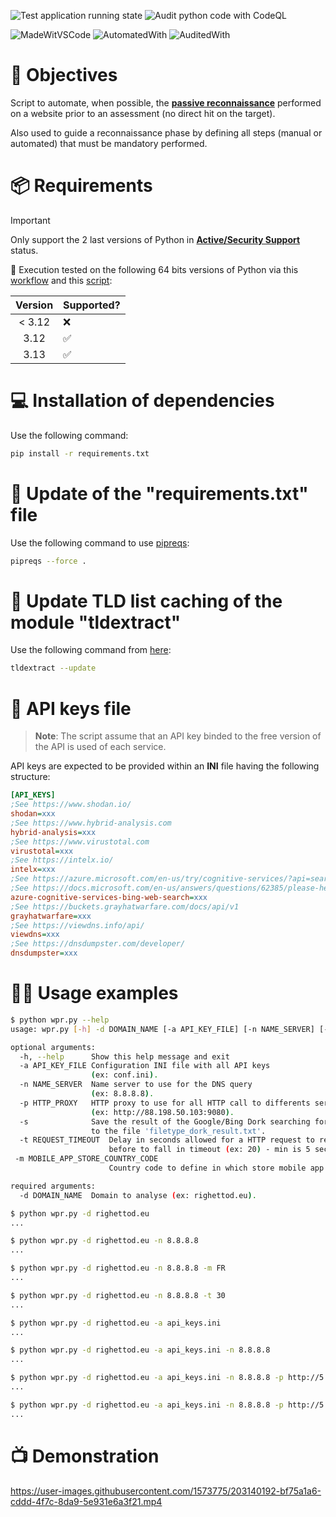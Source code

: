 ![Test application running state](https://github.com/righettod/website-passive-reconnaissance/workflows/Test%20application%20running%20state/badge.svg) ![Audit python code with CodeQL](https://github.com/righettod/website-passive-reconnaissance/actions/workflows/codeql.yml/badge.svg?branch=master)

![MadeWitVSCode](https://img.shields.io/static/v1?label=Made%20with&message=VisualStudio%20Code&color=blue&?style=for-the-badge&logo=visualstudio)  ![AutomatedWith](https://img.shields.io/static/v1?label=Automated%20with&message=GitHub%20Actions&color=blue&?style=for-the-badge&logo=github) ![AuditedWith](https://img.shields.io/static/v1?label=Audited%20with&message=GitHub%20CodeQL&color=blue&?style=for-the-badge&logo=github)

# 🎯 Objectives

Script to automate, when possible, the **[passive reconnaissance](https://www.codecademy.com/article/passive-active-reconnaissance)** performed on a website prior to an assessment (no direct hit on the target).

Also used to guide a reconnaissance phase by defining all steps (manual or automated) that must be mandatory performed.

# 📦 Requirements

> [!IMPORTANT]
> Only support the 2 last versions of Python in **[Active/Security Support](https://endoflife.date/python)** status.

💬 Execution tested on the following 64 bits versions of Python via this [workflow](https://github.com/righettod/website-passive-reconnaissance/actions/workflows/pythonapp.yml) and this [script](ci.sh):

| Version | Supported? |
|:---:|---|
| < 3.12 | ❌ |
| 3.12 | ✅ |
| 3.13 | ✅ |

# 💻 Installation of dependencies

Use the following command:

```bash
pip install -r requirements.txt
```

# 📡 Update of the "requirements.txt" file

Use the following command to use [pipreqs](https://github.com/bndr/pipreqs):

```bash
pipreqs --force .
```

# 📡 Update TLD list caching of the module "tldextract"

Use the following command from [here](https://github.com/john-kurkowski/tldextract#note-about-caching):

```bash
tldextract --update
```

# 🔑 API keys file

> **Note**: The script assume that an API key binded to the free version of the API is used of each service.

API keys are expected to be provided within an **INI** file having the following structure:

```ini
[API_KEYS]
;See https://www.shodan.io/
shodan=xxx
;See https://www.hybrid-analysis.com
hybrid-analysis=xxx
;See https://www.virustotal.com
virustotal=xxx
;See https://intelx.io/
intelx=xxx
;See https://azure.microsoft.com/en-us/try/cognitive-services/?api=search-api-v7
;See https://docs.microsoft.com/en-us/answers/questions/62385/please-help-me-to-find-the-process-to-get-ampampam.html
azure-cognitive-services-bing-web-search=xxx
;See https://buckets.grayhatwarfare.com/docs/api/v1
grayhatwarfare=xxx 
;See https://viewdns.info/api/
viewdns=xxx
;See https://dnsdumpster.com/developer/
dnsdumpster=xxx
```

# 👩‍💻 Usage examples

```bash
$ python wpr.py --help
usage: wpr.py [-h] -d DOMAIN_NAME [-a API_KEY_FILE] [-n NAME_SERVER] [-p HTTP_PROXY] [-s]

optional arguments:
  -h, --help      Show this help message and exit
  -a API_KEY_FILE Configuration INI file with all API keys 
                  (ex: conf.ini).
  -n NAME_SERVER  Name server to use for the DNS query 
                  (ex: 8.8.8.8).
  -p HTTP_PROXY   HTTP proxy to use for all HTTP call to differents services 
                  (ex: http://88.198.50.103:9080).
  -s              Save the result of the Google/Bing Dork searching for interesting files 
                  to the file 'filetype_dork_result.txt'.
  -t REQUEST_TIMEOUT  Delay in seconds allowed for a HTTP request to reply
                      before to fall in timeout (ex: 20) - min is 5 seconds.
 -m MOBILE_APP_STORE_COUNTRY_CODE
                      Country code to define in which store mobile app will be searched (ex: LU).                      

required arguments:
  -d DOMAIN_NAME  Domain to analyse (ex: righettod.eu).

$ python wpr.py -d righettod.eu
...

$ python wpr.py -d righettod.eu -n 8.8.8.8
...

$ python wpr.py -d righettod.eu -n 8.8.8.8 -m FR
...

$ python wpr.py -d righettod.eu -n 8.8.8.8 -t 30
...

$ python wpr.py -d righettod.eu -a api_keys.ini
...

$ python wpr.py -d righettod.eu -a api_keys.ini -n 8.8.8.8
...

$ python wpr.py -d righettod.eu -a api_keys.ini -n 8.8.8.8 -p http://5.196.132.126:3128
...

$ python wpr.py -d righettod.eu -a api_keys.ini -n 8.8.8.8 -p http://5.196.132.126:3128 -s
...
```

# 📺 Demonstration

<https://user-images.githubusercontent.com/1573775/203140192-bf75a1a6-cddd-4f7c-8da9-5e931e6a3f21.mp4>
